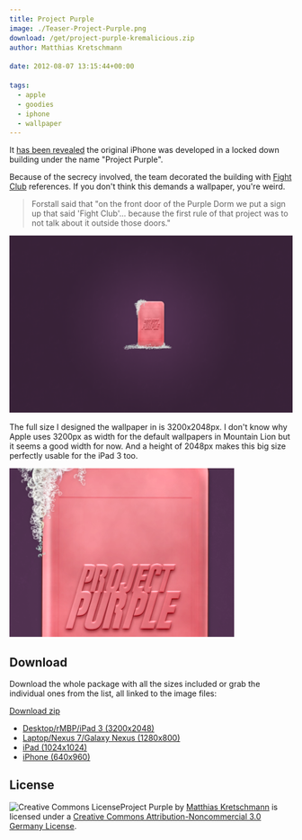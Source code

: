```yaml
---
title: Project Purple
image: ./Teaser-Project-Purple.png
download: /get/project-purple-kremalicious.zip
author: Matthias Kretschmann

date: 2012-08-07 13:15:44+00:00

tags:
  - apple
  - goodies
  - iphone
  - wallpaper
---
```


It [has been revealed](http://www.theverge.com/2012/8/3/3218846/schiller-forstall-fight-club-day-three-apple-samsung-trial/in/2971889) the original iPhone was developed in a locked down building under the name "Project Purple".

Because of the secrecy involved, the team decorated the building with [Fight Club](http://www.imdb.com/title/tt0137523/) references. If you don't think this demands a wallpaper, you're weird.

> Forstall said that "on the front door of the Purple Dorm we put a sign up that said 'Fight Club'... because the first rule of that project was to not talk about it outside those doors."

![project purple](./project-purple-nexus-kremalicious.png)

The full size I designed the wallpaper in is 3200x2048px. I don't know why Apple uses 3200px as width for the default wallpapers in Mountain Lion but it seems a good width for now. And a height of 2048px makes this big size perfectly usable for the iPad 3 too.

![Project-Purple-Dribbble](./Project-Purple-Dribbble.png)

## Download

Download the whole package with all the sizes included or grab the individual ones from the list, all linked to the image files:

<p class="content-download">
    <a class="icon-download btn btn-primary" href="/get/project-purple-kremalicious.zip">Download <span> zip</span></a>
</p>

- [Desktop/rMBP/iPad 3 (3200x2048)](./project-purple-kremalicious.png)
- [Laptop/Nexus 7/Galaxy Nexus (1280x800)](./project-purple-nexus-kremalicious.png)
- [iPad (1024x1024)](./project-purple-ipad-kremalicious.png)
- [iPhone (640x960)](./project-purple-iphone4-kremalicious.png)

## License

![Creative Commons License](https://i.creativecommons.org/l/by-nc/3.0/de/88x31.png)Project Purple by [Matthias Kretschmann](http://kremalicious.com) is licensed under a [Creative Commons Attribution-Noncommercial 3.0 Germany License](http://creativecommons.org/licenses/by-nc/3.0/de/).
